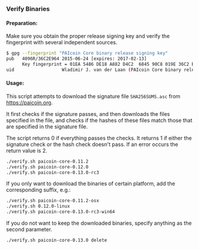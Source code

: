 ### Verify Binaries

#### Preparation:

Make sure you obtain the proper release signing key and verify the fingerprint with several independent sources.

```sh
$ gpg --fingerprint "PAIcoin Core binary release signing key"
pub   4096R/36C2E964 2015-06-24 [expires: 2017-02-13]
      Key fingerprint = 01EA 5486 DE18 A882 D4C2  6845 90C8 019E 36C2 E964
uid                  Wladimir J. van der Laan (PAIcoin Core binary release signing key) <laanwj@gmail.com>
```

#### Usage:

This script attempts to download the signature file `SHA256SUMS.asc` from https://paicoin.org.

It first checks if the signature passes, and then downloads the files specified in the file, and checks if the hashes of these files match those that are specified in the signature file.

The script returns 0 if everything passes the checks. It returns 1 if either the signature check or the hash check doesn't pass. If an error occurs the return value is 2.


```sh
./verify.sh paicoin-core-0.11.2
./verify.sh paicoin-core-0.12.0
./verify.sh paicoin-core-0.13.0-rc3
```

If you only want to download the binaries of certain platform, add the corresponding suffix, e.g.:

```sh
./verify.sh paicoin-core-0.11.2-osx
./verify.sh 0.12.0-linux
./verify.sh paicoin-core-0.13.0-rc3-win64
```

If you do not want to keep the downloaded binaries, specify anything as the second parameter.

```sh
./verify.sh paicoin-core-0.13.0 delete
```
